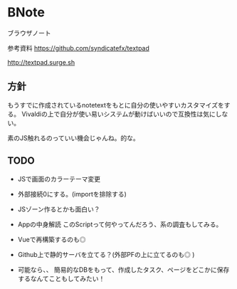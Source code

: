 # BNote
ブラウザノート

参考資料
https://github.com/syndicatefx/textpad

http://textpad.surge.sh


## 方針
もうすでに作成されているnotetextをもとに自分の使いやすいカスタマイズをする。
Vivaldiの上で自分が使い易いシステムが動けばいいので互換性は気にしない。

素のJS触れるのっていい機会じゃんね。的な。


## TODO
- JSで画面のカラーテーマ変更
- 外部接続0にする。(importを排除する)
- JSゾーン作るとかも面白い？


- Appの中身解読
    このScriptって何やってんだろう、系の調査もしてみる。

- Vueで再構築するのも◎  
- Github上で静的サーバを立てる？(外部PFの上に立てるのも◎  )



- 可能なら、、
簡易的なDBをもって、作成したタスク、ページをどこかに保存するなんてこともしてみたい！